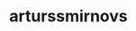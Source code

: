 ---
title: arturssmirnovs
github: https://github.com/arturssmirnovs
mode: light
transition: 3s
archetype:
- Minimalistic
- Cool Banner
---